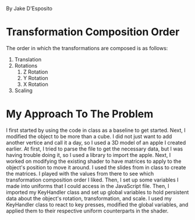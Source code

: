 By Jake D'Esposito

# Transformation Composition Order

The order in which the transformations are composed is as follows:

1. Translation
1. Rotations
    1. Z Rotation
    1. Y Rotation
    1. X Rotation
1. Scaling

# My Approach To The Problem

I first started by using the code in class as a baseline to get started. Next, I modified the object to be more than a cube. I did not just want to add another vertice and call it a day, so I used a 3D model of an apple I created earlier. At first, I tried to parse the file to get the necessary data, but I was having trouble doing it, so I used a library to import the apple. Next, I worked on modifying the existing shader to have matrices to apply to the object's position to move it around. I used the slides from in class to create the matrices. I played with the values from there to see which transformation composition order I liked. Then, I set up some variables I made into uniforms that I could access in the JavaScript file. Then, I imported my KeyHandler class and set up global variables to hold persistent data about the object's rotation, transformation, and scale. I used my KeyHandler class to react to key presses, modified the global variables, and applied them to their respective uniform counterparts in the shader.